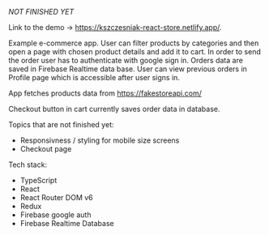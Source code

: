 *NOT FINISHED YET*

Link to the demo -> https://kszczesniak-react-store.netlify.app/.

Example e-commerce app. User can filter products by categories and then open a page with chosen product details and add it to cart. In order to send the order user has to authenticate with google sign in. Orders data are saved in Firebase Realtime data base. User can view previous orders in Profile page which is accessible after user signs in.

App fetches products data from https://fakestoreapi.com/

Checkout button in cart currently saves order data in database.

Topics that are not finished yet:
- Responsivness / styling for mobile size screens
- Checkout page

Tech stack:
- TypeScript
- React
- React Router DOM v6
- Redux
- Firebase google auth
- Firebase Realtime Database

